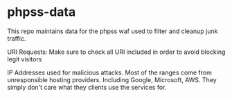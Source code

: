 # phpss-data

This repo maintains data for the phpss waf used to filter and cleanup junk traffic.




URI Requests:
Make sure to check all URI included in order to avoid blocking legit visitors


IP Addresses used for malicious attacks.
Most of the ranges come from unresponsible hosting providers. Including Google, Microsoft, AWS. They simply don't care what they clients use the services for.
